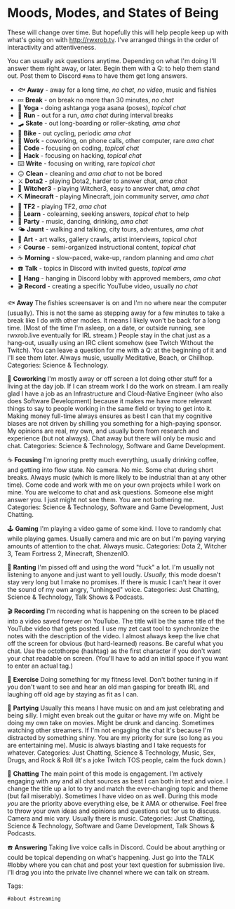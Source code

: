 # Moods, Modes, and States of Being

These will change over time. But hopefully this will help people keep up
with what's going on with <http://rwxrob.tv>. I've arranged things in
the order of interactivity and attentiveness.

You can usually ask questions anytime. Depending on what I'm doing I'll
answer them right away, or later. Begin them with a Q: to help them
stand out. Post them to Discord `#ama` to have them get long answers.

* 🐟 **Away** - away for a long time, *no chat, no video*, music and fishies
* 💤 **Break** - on break no more than 30 minutes, *no chat*
* 🧘 **Yoga** - doing ashtanga yoga asana (poses), *topical chat*
* 🏃 **Run** - out for a run, *ama chat* during interval breaks
* 🛹 **Skate** - out long-boarding or roller-skating, *ama chat*
* 🚴 **Bike** - out cycling, periodic *ama chat*
* 🏢 **Work** - coworking, on phone calls, other computer, rare *ama chat*
* 💢 **Code** - focusing on coding, *topical chat*
* 🥷  **Hack** - focusing on hacking, *topical chat*
* ⌨️   **Write** - focusing on writing, rare *topical chat*
* 😐 **Clean** - cleaning and *ama chat* to not be bored
* ⚔️   **Dota2** - playing Dota2, harder to answer chat, *ama chat*
* 🐺 **Witcher3** - playing Witcher3, easy to answer chat, *ama chat*
* ⛏️  **Minecraft** - playing Minecraft, join community server, *ama chat*
* 🏹 **TF2** - playing TF2, *ama chat*
* 🤯 **Learn** - colearning, seeking answers, *topical chat* to help
* 🎉 **Party** - music, dancing, drinking, *ama chat*
* 🌤️  **Jaunt** - walking and talking, city tours, adventures, *ama chat*
* 🎨  **Art** - art walks, gallery crawls, artist interviews, *topical chat*
* ⚡ **Course** - semi-organized instructional content, *topical chat*
* ☕ **Morning** - slow-paced, wake-up, random planning and *ama chat*
* ☎️   **Talk** - topics in Discord with invited guests, *topical ama*
* 🍻 **Hang** - hanging in Discord lobby with approved members, *ama chat* 
* 🎬 **Record** - creating a specific YouTube video, usually *no chat*

🐟 **Away** The fishies screensaver is on and I'm no where near the computer (usually). This is not the same as stepping away for a few minutes to take a break like I do with other modes. It means I likely won't be back for a long time. (Most of the time I'm asleep, on a date, or outside running, see rwxrob.live eventually for IRL stream.) People stay in the chat just as a hang-out, usually using an IRC client somehow (see Twitch Without the Twitch). You can leave a question for me with a Q: at the beginning of it and I'll see them later. Always music, usually Meditative, Beach, or Chillhop. Categories: Science & Technology.

🏢 **Coworking** I'm mostly away or off screen a lot doing other stuff for a living at the day job. If I can stream work I do the work on stream. I am really glad I have a job as an Infrastructure and Cloud-Native Engineer (who also does Software Development) because it makes me have more relevant things to say to people working in the same field or trying to get into it. Making money full-time always ensures as best I can that my cognitive biases are not driven by shilling you something for a high-paying sponsor. My opinions are real, my own, and usually born from research and experience (but not always). Chat away but there will only be music and chat. Categories: Science & Technology, Software and Game Development.

☕ **Focusing** I'm ignoring pretty much everything, usually drinking coffee, and getting into flow state. No camera. No mic. Some chat during short breaks. Always music (which is more likely to be industrial than at any other time). Come code and work with me on your own projects while I work on mine. You are welcome to chat and ask questions. Someone else might answer you. I just might not see them. You are not bothering me. Categories: Science & Technology, Software and Game Development, Just Chatting.

🕹️  **Gaming** I'm playing a video game of some kind. I love to randomly chat while playing games. Usually camera and mic are on but I'm paying varying amounts of attention to the chat. Always music. Categories: Dota 2, Witcher 3, Team Fortress 2, Minecraft, ShenzenIO.

🤬 **Ranting** I'm pissed off and using the word "fuck" a lot. I'm usually not listening to anyone and just want to yell loudly. *Usually,* this mode doesn't stay very long but I make no promises. If there is music I can't hear it over the sound of my own angry, "unhinged" voice. Categories: Just Chatting, Science & Technology, Talk Shows & Podcasts.

🎬 **Recording** I'm recording what is happening on the screen to be placed into a video saved forever on YouTube. The title will be the same title of the YouTube video that gets posted. I use my zet cast tool to synchronize the notes with the description of the video. I almost always keep the live chat off the screen for obvious (but hard-learned) reasons. Be careful what you chat. Use the octothorpe (hashtag) as the first character if you don't want your chat readable on screen. (You'll have to add an initial space if you want to enter an actual tag.)

👟 **Exercise** Doing something for my fitness level. Don't bother tuning in if you don't want to see and hear an old man gasping for breath IRL and laughing off old age by staying as fit as I can.

🎉 **Partying** Usually this means I have music on and am just celebrating and being silly. I might even break out the guitar or have my wife on. Might be doing my own take on movies. Might be drunk and dancing. Sometimes watching other streamers. If I'm not engaging the chat it's because I'm distracted by something shiny. You are my priority for sure (so long as you are entertaining me). Music is always blasting and I take requests for whatever. Categories: Just Chatting, Science & Technology, Music, Sex, Drugs, and Rock & Roll (It's a joke Twitch TOS people, calm the fuck down.)

💬 **Chatting** The main point of this mode is engagement. I'm actively engaging with any and all chat sources as best I can both in text and voice. I change the title up a lot to try and match the ever-changing topic and theme (but fail miserably). Sometimes I have video on as well. During this mode *you* are the priority above everything else, be it AMA or otherwise. Feel free to throw your own ideas and opinions and questions out for us to discuss. Camera and mic vary. Usually there is music. Categories: Just Chatting, Science & Technology, Software and Game Development, Talk Shows & Podcasts.

☎️ **Answering** Taking live voice calls in Discord. Could be about anything or could be topical depending on what's happening. Just go into the TALK \#lobby where you can chat and post your text question for submission live. I'll drag you into the private live channel where we can talk on stream.

Tags:

    #about #streaming
